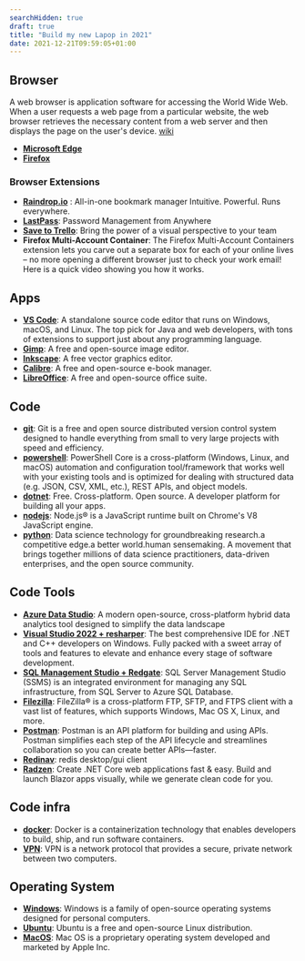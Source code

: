 ```yaml
---
searchHidden: true
draft: true
title: "Build my new Lapop in 2021"
date: 2021-12-21T09:59:05+01:00
---
```


## Browser

A web browser is application software for accessing the World Wide Web. When a user requests a web page from a particular website, the web browser retrieves the necessary content from a web server and then displays the page on the user's device. [wiki](https://en.wikipedia.org/wiki/Web_browser)

- **[Microsoft Edge](https://microsoftedgewelcome.microsoft.com/en-us/?form=MT002G)**
- **[Firefox](https://www.mozilla.org/en-US/firefox/new/)**

### Browser Extensions
- **[Raindrop.io](https://raindrop.io/)** : All-in-one bookmark manager
Intuitive. Powerful. Runs everywhere. 
- **[LastPass](https://www.lastpass.com/)**: Password Management from Anywhere 
- **[Save to Trello](https://trello.com/)**: Bring the power of a visual perspective to your team 
- **Firefox Multi-Account Container**: The Firefox Multi-Account Containers extension lets you carve out a separate box for each of your online lives – no more opening a different browser just to check your work email! Here is a quick video showing you how it works.

## Apps
- **[VS Code](https://code.visualstudio.com/)**: A standalone source code editor that runs on Windows, macOS, and Linux. The top pick for Java and web developers, with tons of extensions to support just about any programming language. 
- **[Gimp](https://www.gimp.org/)**: A free and open-source image editor.
- **[Inkscape](https://inkscape.org/)**: A free vector graphics editor.
- **[Calibre](https://calibre-ebook.com/)**: A free and open-source e-book manager.
- **[LibreOffice](https://www.libreoffice.org/)**: A free and open-source office suite.


## Code
- **[git](https://git-scm.com/)**: Git is a free and open source distributed version control system designed to handle everything from small to very large projects with speed and efficiency. 
- **[powershell](https://github.com/powershell/powershell)**: PowerShell Core is a cross-platform (Windows, Linux, and macOS) automation and configuration tool/framework that works well with your existing tools and is optimized for dealing with structured data (e.g. JSON, CSV, XML, etc.), REST APIs, and object models. 
- **[dotnet](https://dotnet.microsoft.com/en-us/)**: Free. Cross-platform. Open source. A developer platform for building all your apps. 
- **[nodejs](https://nodejs.org/en/)**: Node.js® is a JavaScript runtime built on Chrome's V8 JavaScript engine. 
- **[python](https://www.anaconda.com/)**: Data science technology for groundbreaking research.a competitive edge.a better world.human sensemaking. A movement that brings together millions of data science practitioners, data-driven enterprises, and the open source community. 

## Code Tools
- **[Azure Data Studio](https://azure.microsoft.com/en-us/services/developer-tools/data-studio/)**: A modern open-source, cross-platform hybrid data analytics tool designed to simplify the data landscape 
- **[Visual Studio 2022 + resharper](https://visualstudio.microsoft.com/vs/)**: The best comprehensive IDE for .NET and C++ developers on Windows. Fully packed with a sweet array of tools and features to elevate and enhance every stage of software development. 
- **[SQL Management Studio + Redgate](https://docs.microsoft.com/en-us/sql/ssms/download-sql-server-management-studio-ssms?view=sql-server-ver15)**: SQL Server Management Studio (SSMS) is an integrated environment for managing any SQL infrastructure, from SQL Server to Azure SQL Database. 
- **[Filezilla](https://filezilla-project.org/)**: FileZilla® is a cross-platform FTP, SFTP, and FTPS client with a vast list of features, which supports Windows, Mac OS X, Linux, and more. 
- **[Postman](https://www.postman.com/)**: Postman is an API platform for building and using APIs. Postman simplifies each step of the API lifecycle and streamlines collaboration so you can create better APIs—faster. 
- **[Redinav](https://www.redinav.com/)**: redis desktop/gui client 
- **[Radzen](https://www.radzen.com/)**: Create .NET Core web applications fast & easy. Build and launch Blazor apps visually, while we generate clean code for you. 

## Code infra
- **[docker](https://www.docker.com/)**: Docker is a containerization technology that enables developers to build, ship, and run software containers. 
- **[VPN](https://www.vpnbook.com/)**: VPN is a network protocol that provides a secure, private network between two computers. 

## Operating System
- **[Windows](https://www.microsoft.com/en-us/windows/)**: Windows is a family of open-source operating systems designed for personal computers. 
- **[Ubuntu](https://www.ubuntu.com/)**: Ubuntu is a free and open-source Linux distribution. 
- **[MacOS](https://www.apple.com/macos/)**: Mac OS is a proprietary operating system developed and marketed by Apple Inc.